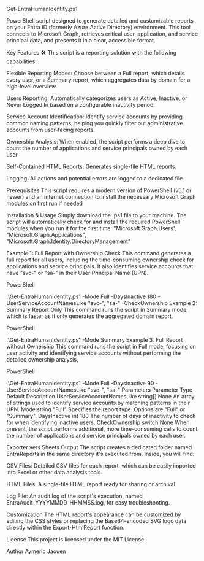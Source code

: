 Get-EntraHumanIdentity.ps1

PowerShell script designed to generate detailed and customizable reports on your Entra ID (formerly Azure Active Directory) environment. This tool connects to Microsoft Graph, retrieves critical user, application, and service principal data, and presents it in a clear, accessible format.

Key Features 🛠️
This script is a reporting solution with the following capabilities:

Flexible Reporting Modes: Choose between a Full report, which details every user, or a Summary report, which aggregates data by domain for a high-level overview.

Users Reporting: Automatically categorizes users as Active, Inactive, or Never Logged In based on a configurable inactivity period.

Service Account Identification: Identify service accounts by providing common naming patterns, helping you quickly filter out administrative accounts from user-facing reports.

Ownership Analysis: When enabled, the script performs a deep dive to count the number of applications and service principals owned by each user

Self-Contained HTML Reports: Generates single-file HTML reports

Logging: All actions and potential errors are logged to a dedicated file

Prerequisites
This script requires a modern version of PowerShell (v5.1 or newer) and an internet connection to install the necessary Microsoft Graph modules on first run if needed

Installation & Usage
Simply download the .ps1 file to your machine. The script will automatically check for and install the required PowerShell modules when you run it for the first time:
        "Microsoft.Graph.Users",
        "Microsoft.Graph.Applications",
        "Microsoft.Graph.Identity.DirectoryManagement"

Example 1: Full Report with Ownership Check
This command generates a full report for all users, including the time-consuming ownership check for applications and service principals. It also identifies service accounts that have "svc-" or "sa-" in their User Principal Name (UPN).

PowerShell

.\Get-EntraHumanIdentity.ps1 -Mode Full -DaysInactive 180 -UserServiceAccountNamesLike "svc-", "sa-" -CheckOwnership
Example 2: Summary Report Only
This command runs the script in Summary mode, which is faster as it only generates the aggregated domain report.

PowerShell

.\Get-EntraHumanIdentity.ps1 -Mode Summary
Example 3: Full Report without Ownership
This command runs the script in Full mode, focusing on user activity and identifying service accounts without performing the detailed ownership analysis.

PowerShell

.\Get-EntraHumanIdentity.ps1 -Mode Full -DaysInactive 90 -UserServiceAccountNamesLike "svc-", "sa-"
Parameters
Parameter	Type	Default	Description
UserServiceAccountNamesLike	string[]	None	An array of strings used to identify service accounts by matching patterns in their UPN.
Mode	string	"Full"	Specifies the report type. Options are "Full" or "Summary".
DaysInactive	int	180	The number of days of inactivity to check for when identifying inactive users.
CheckOwnership	switch	None	When present, the script performs additional, more time-consuming calls to count the number of applications and service principals owned by each user.

Exporter vers Sheets
Output
The script creates a dedicated folder named EntraReports in the same directory it's executed from. Inside, you will find:

CSV Files: Detailed CSV files for each report, which can be easily imported into Excel or other data analysis tools.

HTML Files: A single-file HTML report ready for sharing or archival.

Log File: An audit log of the script's execution, named EntraAudit_YYYYMMDD_HHMMSS.log, for easy troubleshooting.

Customization
The HTML report's appearance can be customized by editing the CSS styles or replacing the Base64-encoded SVG logo data directly within the Export-HtmlReport function.

License
This project is licensed under the MIT License.

Author
Aymeric Jaouen